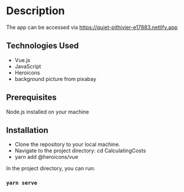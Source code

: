 # Description

The app can be accessed via https://quiet-pithivier-e17883.netlify.app

## Technologies Used

- Vue.js
- JavaScript
- Heroicons
- background picture from pixabay

## Prerequisites

Node.js installed on your machine

## Installation

- Clone the repository to your local machine.
- Navigate to the project directory: cd CalculatingCosts
- yarn add @heroicons/vue

In the project directory, you can run:

### `yarn serve`
